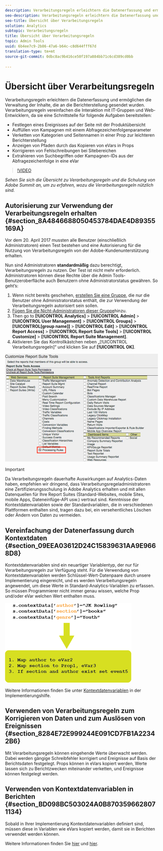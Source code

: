 ```yaml
---
description: Verarbeitungsregeln erleichtern die Datenerfassung und ermöglichen die Verwaltung der Inhalte, die an die Berichterstellung gesendet wurden.
seo-description: Verarbeitungsregeln erleichtern die Datenerfassung und ermöglichen die Verwaltung der Inhalte, die an die Berichterstellung gesendet wurden.
seo-title: Übersicht über Verarbeitungsregeln
solution: Analytics
subtopic: Verarbeitungsregeln
title: Übersicht über Verarbeitungsregeln
topic: Admin Tools
uuid: 6b4ee7c9-2b86-47a6-b64c-c8d644fff67d
translation-type: tm+mt
source-git-commit: 0dbc8ac9b416ce50f197a884bb71c6cd389cd0bb

---
```



# Übersicht über Verarbeitungsregeln

Verarbeitungsregeln erleichtern die Datenerfassung und ermöglichen die Verwaltung der Inhalte, die an die Berichterstellung gesendet wurden. Verarbeitungsregeln vereinfachen die Interaktion mit IT-Gruppen und Web-Entwicklern, da sie eine Schnittstelle für folgende Aufgaben bereitstellen:

* Festlegen eines Ereignisses auf der Seite mit der Produktübersicht
* Auffüllen von Kampagnen mit einem Abfragezeichenfolgenparameter
* Verketten von Kategorien und Seitennamen in einer Prop zur leichteren Berichterstellung
* Anzeigen von Pfaden durch das Kopieren von eVars in Props
* Korrigieren von Fehlschreibungen bei Sitebereichen
* Extrahieren von Suchbegriffen oder Kampagnen-IDs aus der Abfragezeichenfolge in eine eVar

>[!VIDEO](https://tv.adobe.com/embed/1181/16506/)

*Sehen Sie sich die Übersicht zu Verarbeitungsregeln und die Schulung von Adobe Summit an, um zu erfahren, wozu die Verarbeitungsregeln nützlich sind.*

## Autorisierung zur Verwendung der Verarbeitungsregeln erhalten {#section_8A4846688050453784DAE4D89355169A}

Vor dem 20. April 2017 mussten alle Benutzer (einschließlich Administratoren) einen Test bestehen und eine Autorisierung für die Nutzung von Verarbeitungsregeln von der Adobe-Kundenunterstützung erhalten.

Nun sind Administratoren **standardmäßig** dazu berechtigt, Verarbeitungsregeln zu nutzen. Der Test ist nicht mehr erforderlich. Administratoren können diese Rechte über die Admin Tools-Benutzeroberfläche auch Benutzern ohne Administratorstatus gewähren. So geht’s:

1. Wenn nicht bereits geschehen, [erstellen Sie eine Gruppe](../../../admin/user-management2/c-user-groups/groups.md), die nur die Benutzer ohne Administratorstatus enthält, die zur Verwendung der Verarbeitungsregeln autorisiert sein sollen.
1. [Fügen Sie die Nicht-Administratoren dieser Gruppe](../../../admin/user-management2/c-user-management/t-add-user-to-group.md)hinzu.
1. Then go to **[!UICONTROL Analytics]** &gt; **[!UICONTROL Admin]** &gt; **[!UICONTROL User Management]** &gt; **[!UICONTROL Groups]** &gt; **[!UICONTROL[group name]]** &gt; **[!UICONTROL Edit]** &gt; **[!UICONTROL Report Access]** &gt; **[!UICONTROL Report Suite Tools]** &gt; **[!UICONTROL Customize]** &gt; **[!UICONTROL Report Suite Management]**.
1. Aktivieren Sie das Kontrollkästchen neben „[!UICONTROL Verarbeitungsregeln]“ und klicken Sie auf **[!UICONTROL OK]**.

![](assets/processing-rules.png)

>[!IMPORTANT]
>
>Da Verarbeitungsregeln dauerhafte Auswirkungen auf Analytics-Daten haben, empfehlen wir dringend, dass Verarbeitungsregeladministratoren eine Zertifizierungsschulung in Adobe Analytics erhalten und mit allen Datenquellen für Ihre Report Suites (Standard-Websites, mobile Sites, mobile Apps, Dateneinfüge-API usw.) vertraut sind. Kenntnisse der Kontextdatenvariablen sowie der Standardvariablen, die in verschiedenen Plattformen enthalten sind, tragen dazu bei, ein versehentliches Löschen oder Ändern von Daten zu vermeiden.

## Vereinfachung der Datenerfassung durch Kontextdaten {#section_09EEA03612D24C15839631AA9E9668D8}

Kontextdatenvariablen sind ein neuartiger Variablentyp, der nur für Verarbeitungsregeln zur Verfügung steht. Für die Verwendung von Kontextdatenvariablen werden Schlüssel-Wert-Datenpaare durch unsere Implementierung eingereicht, und es werden Verarbeitungsregeln angewendet, um diese Werte in Standard-Analytics-Variablen zu erfassen. So müssen Programmierer nicht immer genau wissen, welche Prop und/oder eVar welchen Wert enthalten muss.

![](assets/evar-context-map.png)

Weitere Informationen finden Sie unter [Kontextdatenvariablen](https://marketing.adobe.com/resources/help/en_US/sc/implement/context_data_variables.html) in der Implementierungshilfe.

## Verwenden von Verarbeitungsregeln zum Korrigieren von Daten und zum Auslösen von Ereignissen {#section_8284E72E999244E091CD7FB1A22342B6}

Mit Verarbeitungsregeln können eingehende Werte überwacht werden. Dabei werden gängige Schreibfehler korrigiert und Ereignisse auf Basis der Berichtsdaten festgelegt. Props können in eVars kopiert werden, Werte lassen sich zu Berichtzwecken miteinander verketten, und Ereignisse können festgelegt werden.

## Verwenden von Kontextdatenvariablen in Berichten {#section_BD098BC503024A0B8703596628071134}

Sobald in Ihrer Implementierung Kontextdatenvariablen definiert sind, müssen diese in Variablen wie eVars kopiert werden, damit sie in Berichten verwendet werden können.

Weitere Informationen finden Sie [hier](../../../admin/admin/c-processing-rules/processing-rules-examples/processing-rules-copy-context-data.md#concept_43AA4980A2D847D6A3BEC50BCC0780E7) und [hier](../../../admin/admin/c-processing-rules/processing-rules-examples/processing-rules-copy-context-data-event.md#concept_359B4E165ED442938A8EB6A55A725682).
